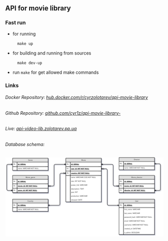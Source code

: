 ## API for movie library

### Fast run

+ for running
        
        make up
+ for building and running from sources
        
        make dev-up

+ run `make` for get allowed make commands

### Links

###### Docker Repository: [hub.docker.com/r/cyrzolotarev/api-movie-library](https://hub.docker.com/r/cyrzolotarev/api-movie-library)
###### Github Repository: [github.com/cyr1z/api-movie-library-](https://github.com/cyr1z/api-movie-library-)
###### Live: [api-video-lib.zolotarev.pp.ua](https://api-video-lib.zolotarev.pp.ua/)
###### Database schema:
![database scheme](https://github.com/cyr1z/api-movie-library-/raw/main/db_scheme.png)